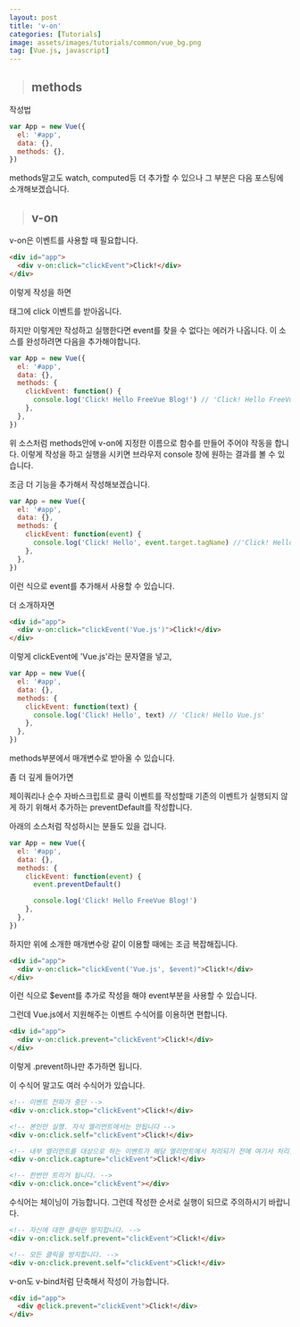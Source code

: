 ```yaml
---
layout: post
title: 'v-on'
categories: [Tutorials]
image: assets/images/tutorials/common/vue_bg.png
tag: [Vue.js, javascript]
---
```


> ## methods

작성법

```javascript
var App = new Vue({
  el: '#app',
  data: {},
  methods: {},
})
```

methods말고도 watch, computed등 더 추가할 수 있으나 그 부분은 다음 포스팅에 소개해보겠습니다.

> ## v-on

v-on은 이벤트를 사용할 때 필요합니다.

```html
<div id="app">
  <div v-on:click="clickEvent">Click!</div>
</div>
```

이렇게 작성을 하면 <div>태그에 click 이벤트를 받아옵니다.

하지만 이렇게만 작성하고 실행한다면 event를 찾을 수 없다는 에러가 나옵니다. 이 소스를 완성하려면 다음을 추가해야합니다.

```javascript
var App = new Vue({
  el: '#app',
  data: {},
  methods: {
    clickEvent: function() {
      console.log('Click! Hello FreeVue Blog!') // 'Click! Hello FreeVue Blog!'
    },
  },
})
```

위 소스처럼 methods안에 v-on에 지정한 이름으로 함수를 만들어 주어야 작동을 합니다. 이렇게 작성을 하고 실행을 시키면 브라우저 console 창에 원하는 결과를 볼 수 있습니다.

조금 더 기능을 추가해서 작성해보겠습니다.

```javascript
var App = new Vue({
  el: '#app',
  data: {},
  methods: {
    clickEvent: function(event) {
      console.log('Click! Hello', event.target.tagName) //'Click! Hello DIV'
    },
  },
})
```

이런 식으로 event를 추가해서 사용할 수 있습니다.

더 소개하자면

```html
<div id="app">
  <div v-on:click="clickEvent('Vue.js')">Click!</div>
</div>
```

이렇게 clickEvent에 'Vue.js'라는 문자열을 넣고,

```javascript
var App = new Vue({
  el: '#app',
  data: {},
  methods: {
    clickEvent: function(text) {
      console.log('Click! Hello', text) // 'Click! Hello Vue.js'
    },
  },
})
```

methods부분에서 매개변수로 받아올 수 있습니다.

좀 더 깊게 들어가면

제이쿼리나 순수 자바스크립트로 클릭 이벤트를 작성할때 기존의 이벤트가 실행되지 않게 하기 위해서 추가하는 preventDefault를 작성합니다.

아래의 소스처럼 작성하시는 분들도 있을 겁니다.

```javascript
var App = new Vue({
  el: '#app',
  data: {},
  methods: {
    clickEvent: function(event) {
      event.preventDefault()

      console.log('Click! Hello FreeVue Blog!')
    },
  },
})
```

하지만 위에 소개한 매개변수랑 같이 이용할 때에는 조금 복잡해집니다.

```html
<div id="app">
  <div v-on:click="clickEvent('Vue.js', $event)">Click!</div>
</div>
```

이런 식으로 \$event를 추가로 작성을 해야 event부분을 사용할 수 있습니다.

그런데 Vue.js에서 지원해주는 이벤트 수식어를 이용하면 편합니다.

```html
<div id="app">
  <div v-on:click.prevent="clickEvent">Click!</div>
</div>
```

이렇게 .prevent하나만 추가하면 됩니다.

이 수식어 말고도 여러 수식어가 있습니다.

```html
<!-- 이벤트 전파가 중단 -->
<div v-on:click.stop="clickEvent">Click!</div>

<!-- 본인만 실행. 자식 엘리먼트에서는 안됩니다 -->
<div v-on:click.self="clickEvent">Click!</div>

<!-- 내부 엘리먼트를 대상으로 하는 이벤트가 해당 엘리먼트에서 처리되기 전에 여기서 처리합니다. -->
<div v-on:click.capture="clickEvent">Click!</div>

<!-- 한번만 트리거 됩니다. -->
<div v-on:click.once="clickEvent"></div>
```

수식어는 체이닝이 가능합니다. 그런데 작성한 순서로 실행이 되므로 주의하시기 바랍니다.

```html
<!-- 자신에 대한 클릭만 방지합니다. -->
<div v-on:click.self.prevent="clickEvent">Click!</div>

<!-- 모든 클릭을 방지합니다. -->
<div v-on:click.prevent.self="clickEvent">Click!</div>
```

v-on도 v-bind처럼 단축해서 작성이 가능합니다.

```html
<div id="app">
  <div @click.prevent="clickEvent">Click!</div>
</div>
```
